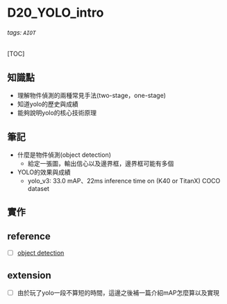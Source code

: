 # D20_YOLO_intro
###### tags: `AIOT`
[TOC]
## 知識點
- 理解物件偵測的兩種常見手法(two-stage，one-stage)
- 知道yolo的歷史與成績
- 能夠說明yolo的核心技術原理
## 筆記
- 什麼是物件偵測(object detection)
    - 給定一張圖，輸出信心以及邊界框，邊界框可能有多個
- YOLO的效果與成績
    - yolo_v3: 33.0 mAP、22ms inference time on (K40 or TitanX) COCO dataset
## 實作
## reference
- [ ] [object detection](https://lilianweng.github.io/lil-log/2018/12/27/object-detection-part-4.html)
## extension
- [ ] 由於玩了yolo一段不算短的時間，這邊之後補一篇介紹mAP怎麼算以及實現